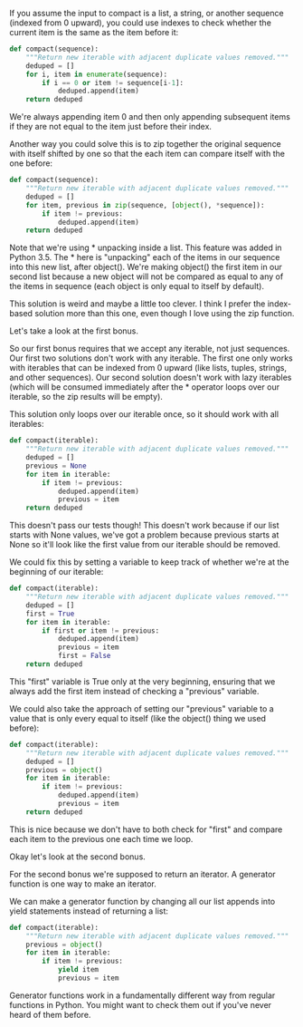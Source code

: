 If you assume the input to compact is a list, a string, or another sequence (indexed from 0 upward), you could use indexes to check whether the current item is the same as the item before it:

```python
def compact(sequence):
    """Return new iterable with adjacent duplicate values removed."""
    deduped = []
    for i, item in enumerate(sequence):
        if i == 0 or item != sequence[i-1]:
            deduped.append(item)
    return deduped
```

We're always appending item 0 and then only appending subsequent items if they are not equal to the item just before their index.

Another way you could solve this is to zip together the original sequence with itself shifted by one so that the each item can compare itself with the one before:

```python
def compact(sequence):
    """Return new iterable with adjacent duplicate values removed."""
    deduped = []
    for item, previous in zip(sequence, [object(), *sequence]):
        if item != previous:
            deduped.append(item)
    return deduped
```

Note that we're using * unpacking inside a list. This feature was added in Python 3.5. The * here is "unpacking" each of the items in our sequence into this new list, after object(). We're making object() the first item in our second list because a new object will not be compared as equal to any of the items in sequence (each object is only equal to itself by default).

This solution is weird and maybe a little too clever. I think I prefer the index-based solution more than this one, even though I love using the zip function.

Let's take a look at the first bonus.

So our first bonus requires that we accept any iterable, not just sequences. Our first two solutions don't work with any iterable. The first one only works with iterables that can be indexed from 0 upward (like lists, tuples, strings, and other sequences). Our second solution doesn't work with lazy iterables (which will be consumed immediately after the * operator loops over our iterable, so the zip results will be empty).

This solution only loops over our iterable once, so it should work with all iterables:

```python
def compact(iterable):
    """Return new iterable with adjacent duplicate values removed."""
    deduped = []
    previous = None
    for item in iterable:
        if item != previous:
            deduped.append(item)
            previous = item
    return deduped
```

This doesn't pass our tests though! This doesn't work because if our list starts with None values, we've got a problem because previous starts at None so it'll look like the first value from our iterable should be removed.

We could fix this by setting a variable to keep track of whether we're at the beginning of our iterable:

```python
def compact(iterable):
    """Return new iterable with adjacent duplicate values removed."""
    deduped = []
    first = True
    for item in iterable:
        if first or item != previous:
            deduped.append(item)
            previous = item
            first = False
    return deduped
```

This "first" variable is True only at the very beginning, ensuring that we always add the first item instead of checking a "previous" variable.

We could also take the approach of setting our "previous" variable to a value that is only every equal to itself (like the object() thing we used before):

```python
def compact(iterable):
    """Return new iterable with adjacent duplicate values removed."""
    deduped = []
    previous = object()
    for item in iterable:
        if item != previous:
            deduped.append(item)
            previous = item
    return deduped
```

This is nice because we don't have to both check for "first" and compare each item to the previous one each time we loop.

Okay let's look at the second bonus.

For the second bonus we're supposed to return an iterator. A generator function is one way to make an iterator.

We can make a generator function by changing all our list appends into yield statements instead of returning a list:

```python
def compact(iterable):
    """Return new iterable with adjacent duplicate values removed."""
    previous = object()
    for item in iterable:
        if item != previous:
            yield item
            previous = item
```

Generator functions work in a fundamentally different way from regular functions in Python. You might want to check them out if you've never heard of them before.